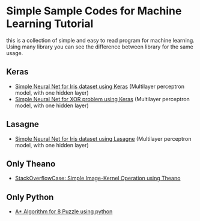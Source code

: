# Simple Sample Codes for Machine Learning Tutorial
this is a collection of simple and easy to read program for machine learning. Using many library you can see the difference between library for the same usage.

## Keras
- [Simple Neural Net for Iris dataset using Keras][iris_keras] (Multilayer perceptron model, with one hidden layer)
- [Simple Neural Net for XOR problem using Keras][xor_keras] (Multilayer perceptron model, with one hidden layer)

## Lasagne
- [Simple Neural Net for Iris dataset using Lasagne][iris_lasagne] (Multilayer perceptron model, with one hidden layer)

## Only Theano
- [StackOverflowCase: Simple Image-Kernel Operation using Theano][imageconv_theano]

## Only Python
- [A* Algorithm for 8 Puzzle using python][A_star_8puzzle]

[iris_keras]:https://github.com/rianrajagede/simplesamplecode/blob/master/Keras/iris_keras.py
[xor_keras]:https://github.com/rianrajagede/simplesamplecode/blob/master/Keras/xor_keras.py
[iris_lasagne]:https://github.com/rianrajagede/simplesamplecode/blob/master/Lasagne/iris_lasagne.py
[imageconv_theano]:https://github.com/rianrajagede/simplesamplecode/blob/master/Theano/image-kernel-convolution_theano.py
[A_star_8puzzle]:
https://github.com/rianrajagede/simplesamplecode/blob/master/Python/8_puzzle_A_star.py

